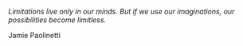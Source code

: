 <i>Limitations live only in our minds.  But if we use our imaginations, our possibilities become limitless.</i>

Jamie Paolinetti